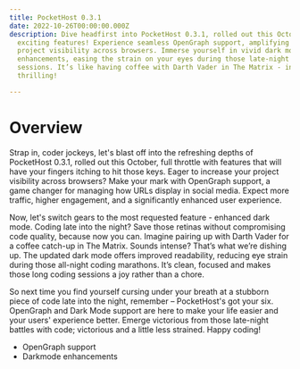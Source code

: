 ```yaml
---
title: PocketHost 0.3.1
date: 2022-10-26T00:00:00.000Z
description: Dive headfirst into PocketHost 0.3.1, rolled out this October with
  exciting features! Experience seamless OpenGraph support, amplifying your
  project visibility across browsers. Immerse yourself in vivid dark mode
  enhancements, easing the strain on your eyes during those late-night coding
  sessions. It’s like having coffee with Darth Vader in The Matrix - intense and
  thrilling!

---
```


# Overview

Strap in, coder jockeys, let's blast off into the refreshing depths of PocketHost 0.3.1, rolled out this October, full throttle with features that will have your fingers itching to hit those keys. Eager to increase your project visibility across browsers? Make your mark with OpenGraph support, a game changer for managing how URLs display in social media. Expect more traffic, higher engagement, and a significantly enhanced user experience.

Now, let's switch gears to the most requested feature - enhanced dark mode. Coding late into the night? Save those retinas without compromising code quality, because now you can. Imagine pairing up with Darth Vader for a coffee catch-up in The Matrix. Sounds intense? That’s what we’re dishing up. The updated dark mode offers improved readability, reducing eye strain during those all-night coding marathons. It’s clean, focused and makes those long coding sessions a joy rather than a chore.  

So next time you find yourself cursing under your breath at a stubborn piece of code late into the night, remember – PocketHost's got your six. OpenGraph and Dark Mode support are here to make your life easier and your users' experience better. Emerge victorious from those late-night battles with code; victorious and a little less strained. Happy coding!


- OpenGraph support
- Darkmode enhancements
